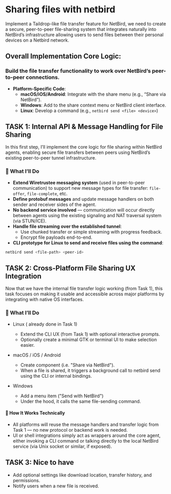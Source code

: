 # Sharing files with netbird 
Implement a Taildrop-like file transfer feature for NetBird, we need to create a secure, peer-to-peer file-sharing system that integrates naturally into NetBird’s infrastructure allowing users to send files between their personal devices on a Netbird network.

## Overall Implementation Core Logic: 
### Build the file transfer functionality to work over NetBird’s peer-to-peer connections.
-  **Platform-Specific Code**:
    - **macOS/iOS/Android**: Integrate with the share menu (e.g., “Share via NetBird”).
    - **Windows**: Add to the share context menu or NetBird client interface.
    - **Linux**: Develop a command (e.g., `netbird send <file> <device>`)

## TASK 1: Internal API & Message Handling for File Sharing
In this first step, I’ll implement the core logic for file sharing within NetBird agents, enabling secure file transfers between peers using NetBird’s existing peer-to-peer tunnel infrastructure.

### 🧩 What I’ll Do
- **Extend Wiretrustee messaging system** (used in peer-to-peer communication) to support new message types for file transfer: `file-offer`, `file-complete`, etc.
- **Define protobuf messages** and update message handlers on both sender and receiver sides of the agent.
- **No backend service involved** — communication will occur directly between agents using the existing signaling and NAT traversal system (via STUN/ICE).
- **Handle file streaming over the established tunnel**:
    - Use chunked transfer or simple streaming with progress feedback.
    - Encrypt file payloads end-to-end.
- **CLI prototype for Linux to send and receive files using the command**:
```bash
netbird send <file-path> <peer-id>
```

## TASK 2: Cross-Platform File Sharing UX Integration
Now that we have the internal file transfer logic working (from Task 1), this task focuses on making it usable and accessible across major platforms by integrating with native OS interfaces.

### 🧩 What I’ll Do
- Linux ( already done in Task 1)
   - Extend the CLI UX (from Task 1) with optional interactive prompts.
   - Optionally create a minimal GTK or terminal UI to make selection easier.

- macOS / iOS / Android
  - Create component (i.e. "Share via NetBird").
  - When a file is shared, it triggers a background call to netbird send <file> <target-device> using the CLI or internal bindings.

- Windows
   - Add a  menu item ("Send with NetBird")
   - Under the hood, it calls the same file-sending command.


#### 🔁 How It Works Technically
- All platforms will reuse the message handlers and transfer logic from Task 1 — no new protocol or backend work is needed.
- UI or shell integrations simply act as wrappers around the core agent, either invoking a CLI command or talking directly to the local NetBird service (via Unix socket or similar, if exposed).

## TASK 3: Nice to have
- Add optional settings like download location, transfer history, and permissions.
- Notify users when a new file is received.
